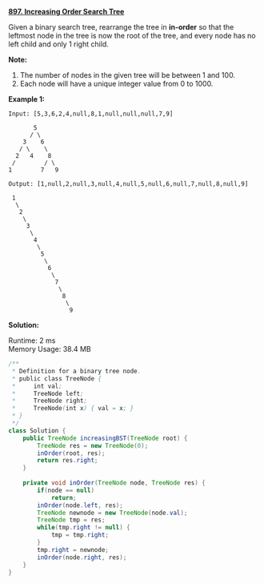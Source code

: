 **[897. Increasing Order Search Tree](https://leetcode.com/problems/increasing-order-search-tree/)**

Given a binary search tree, rearrange the tree in **in-order** so that the leftmost node in the tree is now the root of the tree, and every node has no left child and only 1 right child.

 

**Note:**

1. The number of nodes in the given tree will be between 1 and 100.
2. Each node will have a unique integer value from 0 to 1000.

**Example 1:**

```
Input: [5,3,6,2,4,null,8,1,null,null,null,7,9]

       5
      / \
    3    6
   / \    \
  2   4    8
 /        / \ 
1        7   9

Output: [1,null,2,null,3,null,4,null,5,null,6,null,7,null,8,null,9]

 1
  \
   2
    \
     3
      \
       4
        \
         5
          \
           6
            \
             7
              \
               8
                \
                 9  
```

**Solution:**

Runtime: 2 ms<br/>
Memory Usage: 38.4 MB

```java
/**
 * Definition for a binary tree node.
 * public class TreeNode {
 *     int val;
 *     TreeNode left;
 *     TreeNode right;
 *     TreeNode(int x) { val = x; }
 * }
 */
class Solution {
    public TreeNode increasingBST(TreeNode root) {
        TreeNode res = new TreeNode(0);
        inOrder(root, res);
        return res.right;
    }
    
    private void inOrder(TreeNode node, TreeNode res) {
        if(node == null)
            return;
        inOrder(node.left, res);
        TreeNode newnode = new TreeNode(node.val);
        TreeNode tmp = res;
        while(tmp.right != null) {
            tmp = tmp.right;
        }
        tmp.right = newnode;
        inOrder(node.right, res);
    }
}
```
